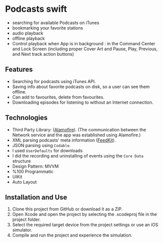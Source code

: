 # Podcasts swift

- searching for available Podcasts on iTunes
- bookmarking your favorite stations
- audio playback
- offline playback
- Control playback when App is in background : in the Command Center and Lock Screen (including proper Cover Art and Pause, Play, Previous, and Next track action buttons)

## Features
-  Searching for podcasts using iTunes API.
-  Saving info about favorite podcasts on disk, so a user can see them offline.
-  Can add to favourites, delete from favourites.
-  Downloading episodes for listening to without an Internet connection.

## Technologies
-  Third Party Library: ([Alamofire](https://github.com/Alamofire/Alamofire)). (The communication between the Network service and the app was established using Alamofire.) 
-  XML parsing podcasts' meta information ([FeedKit](https://github.com/nmdias/FeedKit)).
-  JSON parsing using `Codable`.
-  I used `UserDefaults` for downloads
-  I did the recording and uninstalling of events using the `Core Data` structure
-  Design Pattern: MVVM
-  %100 Programmatic
-  UIKit
-  Auto Layout


  ## Installation and Use
1. Clone this project from GitHub or download it as a ZIP.
2. Open Xcode and open the project by selecting the .xcodeproj file in the project folder.
3. Select the required target device from the project settings or use an iOS simulator.
4. Compile and run the project and experience the simulation.

